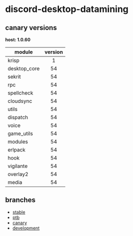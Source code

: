 # discord-desktop-datamining

## canary versions

**host: 1.0.60**

| module | version |
| ------ | :-----: |
| krisp | 1 |
| desktop_core | 54 |
| sekrit | 54 |
| rpc | 54 |
| spellcheck | 54 |
| cloudsync | 54 |
| utils | 54 |
| dispatch | 54 |
| voice | 54 |
| game_utils | 54 |
| modules | 54 |
| erlpack | 54 |
| hook | 54 |
| vigilante | 54 |
| overlay2 | 54 |
| media | 54 |

## branches

- [stable](https://github.com/OpenAsar/discord-desktop-datamining/tree/stable)
- [ptb](https://github.com/OpenAsar/discord-desktop-datamining/tree/ptb)
- [canary](https://github.com/OpenAsar/discord-desktop-datamining/tree/canary)
- [development](https://github.com/OpenAsar/discord-desktop-datamining/tree/development)